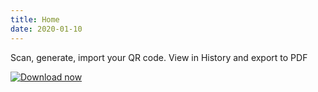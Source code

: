 ```yaml
---
title: Home
date: 2020-01-10
---
```

Scan, generate, import your QR code. View in History and export to PDF

[![Download now](https://play.google.com/intl/en_us/badges/static/images/badges/en_badge_web_generic.png)](https://play.google.com/store/apps/details?id=com.yunus.qrcodescanner)